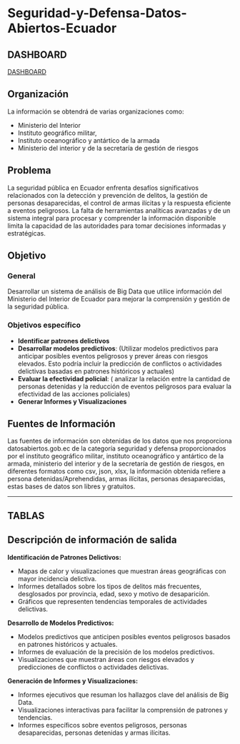 # Seguridad-y-Defensa-Datos-Abiertos-Ecuador

## DASHBOARD
[DASHBOARD](https://afkerian.github.io/Seguridad-y-Defensa-Datos-Abiertos-Ecuador/)

## Organización

La información se obtendrá de varias organizaciones como:
- Ministerio del Interior
- Instituto geográfico militar, 
- Instituto oceanográfico y antártico de la armada
- Ministerio del interior y de la secretaría de gestión de riesgos 

## Problema

La seguridad pública en Ecuador enfrenta desafíos significativos relacionados con la detección y prevención de delitos, la gestión de personas desaparecidas, el control de armas ilícitas y la respuesta eficiente a eventos peligrosos. La falta de herramientas analíticas avanzadas y de un sistema integral para procesar y comprender la información disponible limita la capacidad de las autoridades para tomar decisiones informadas y estratégicas.

## Objetivo

### General
Desarrollar un sistema de análisis de Big Data que utilice información del Ministerio del Interior de Ecuador para mejorar la comprensión y gestión de la seguridad pública.

### Objetivos específico
- **Identificar patrones delictivos**
- **Desarrollar modelos predictivos**: (Utilizar modelos predictivos para anticipar posibles eventos peligrosos y prever áreas con riesgos elevados. Esto podría incluir la predicción de conflictos o actividades delictivas basadas en patrones históricos y actuales)
- **Evaluar la efectividad policial**: ( analizar la relación entre la cantidad de personas detenidas y la reducción de eventos peligrosos para evaluar la efectividad de las acciones policiales)
- **Generar  Informes y Visualizaciones**

## Fuentes de Información

Las fuentes de información son obtenidas de los datos que nos proporciona datosabiertos.gob.ec de la categoría seguridad y defensa proporcionados por el instituto geográfico militar, instituto oceanográfico y antártico de la armada, ministerio del interior y de la secretaría de gestión de riesgos,  en diferentes formatos como csv, json, xlsx, la información obtenida refiere a persona detenidas/Aprehendidas, armas ilícitas, personas desaparecidas, estas bases de datos son libres y gratuitos.

---
TABLAS
---

## Descripción de información de salida

**Identificación de Patrones Delictivos:**
- Mapas de calor y visualizaciones que muestran áreas geográficas con mayor incidencia delictiva.
- Informes detallados sobre los tipos de delitos más frecuentes, desglosados por provincia, edad, sexo y motivo de desaparición.
- Gráficos que representen tendencias temporales de actividades delictivas.

**Desarrollo de Modelos Predictivos:**
- Modelos predictivos que anticipen posibles eventos peligrosos basados en patrones históricos y actuales.
- Informes de evaluación de la precisión de los modelos predictivos.
- Visualizaciones que muestran áreas con riesgos elevados y predicciones de conflictos o actividades delictivas.

**Generación de Informes y Visualizaciones:**
- Informes ejecutivos que resuman los hallazgos clave del análisis de Big Data.
- Visualizaciones interactivas para facilitar la comprensión de patrones y tendencias.
- Informes específicos sobre eventos peligrosos, personas desaparecidas, personas detenidas y armas ilícitas.








